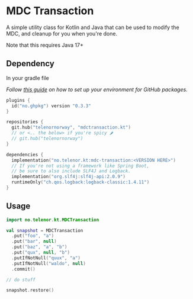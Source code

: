# MDC Transaction

A simple utility class for Kotlin and Java that can be used to modify
the MDC, and cleanup for you when you're done.

Note that this requires Java 17+

## Dependency

In your gradle file

_Follow [this guide](https://github.com/testersen/no.ghpkg) on how to set up your environment for GitHub packages._

<!-- @formatter:off -->
```kt
plugins {
  id("no.ghpkg") version "0.3.3"
}

repositories {
  git.hub("telenornorway", "mdctransaction.kt")
  // or <.. the below> if you're spicy 🌶️
  // git.hub("telenornorway")
}

dependencies {
  implementation("no.telenor.kt:mdc-transaction:<VERSION HERE>")
  // If you're not using a framework like Spring Boot,
  // be sure to also include SLF4J and Logback.
  implementation("org.slf4j:slf4j-api:2.0.9")
  runtimeOnly("ch.qos.logback:logback-classic:1.4.11")
}
```
<!-- @formatter:on -->

## Usage

<!-- @formatter:off -->
```kt
import no.telenor.kt.MDCTransaction

val snapshot = MDCTransaction
  .put("foo", "a")
  .put("bar", null)
  .put("baz", "a", "b")
  .put("qux", null, "b")
  .putIfNotNull("quux", "a")
  .putIfNotNull("waldo", null)
  .commit()

// do stuff

snapshot.restore()
```
<!-- @formatter:on -->
